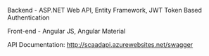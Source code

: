 Backend - ASP.NET Web API, Entity Framework, JWT Token Based Authentication

Front-end - Angular JS, Angular Material


API Documentation: http://scaadapi.azurewebsites.net/swagger

